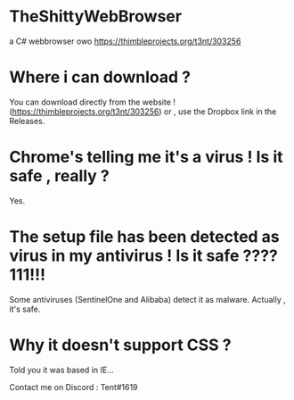 # TheShittyWebBrowser
a C# webbrowser owo
https://thimbleprojects.org/t3nt/303256

# Where i can download ?

You can download directly from the website ! (https://thimbleprojects.org/t3nt/303256) or , use the Dropbox link in the Releases.

# Chrome's telling me it's a virus ! Is it safe , really ?

Yes.

# The setup file has been detected as virus in my antivirus ! Is it safe ????111!!!

Some antiviruses (SentinelOne and Alibaba) detect it as malware.  Actually , it's safe.


# Why it doesn't support CSS ?

Told you it was based in IE...


Contact me on Discord : Tent#1619
